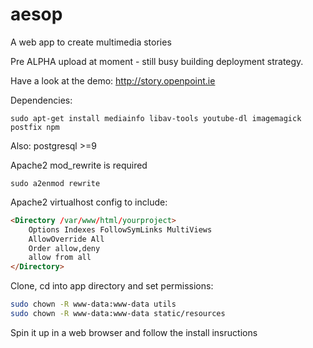 aesop
=====

A web app to create multimedia stories

Pre ALPHA upload at moment - still busy building deployment strategy.

Have a look at the demo: http://story.openpoint.ie

Dependencies:

`sudo apt-get install mediainfo libav-tools youtube-dl imagemagick postfix npm`

Also: postgresql >=9

Apache2 mod_rewrite is required 

`sudo a2enmod rewrite`

Apache2 virtualhost config to include:

```html
<Directory /var/www/html/yourproject>
    Options Indexes FollowSymLinks MultiViews
    AllowOverride All
    Order allow,deny
    allow from all
</Directory>
```
Clone, cd into app directory and set permissions:
```bash
sudo chown -R www-data:www-data utils
sudo chown -R www-data:www-data static/resources
```

Spin it up in a web browser and follow the install insructions
